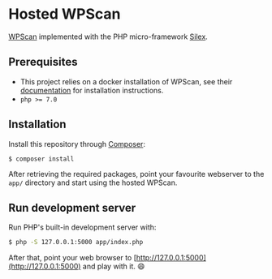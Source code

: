 # Hosted WPScan

[WPScan](https://github.com/wpscanteam/wpscan) implemented with the PHP micro-framework [Silex](https://github.com/silexphp/Silex).

## Prerequisites

- This project relies on a docker installation of WPScan, see their [documentation](https://github.com/wpscanteam/wpscan#docker) for installation instructions.
- `php >= 7.0`

## Installation

Install this repository through [Composer](http://getcomposer.org/):
```
$ composer install
```

After retrieving the required packages, point your favourite webserver to the `app/` directory and start using the hosted WPScan.

## Run development server

Run PHP's built-in development server with:
```bash
$ php -S 127.0.0.1:5000 app/index.php
```

After that, point your web browser to [http://127.0.0.1:5000](http://127.0.0.1:5000) and play with it. 😄
